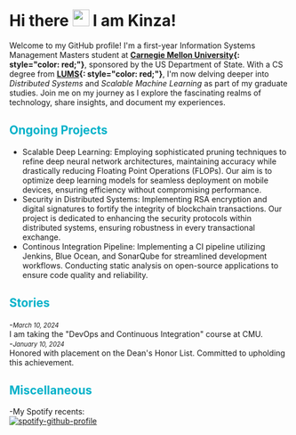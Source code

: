 <!-- ---
# Feel free to add content and custom Front Matter to this file.
# To modify the layout, see https://jekyllrb.com/docs/themes/#overriding-theme-defaults

layout: home
--- -->

# Hi there <img src="https://raw.githubusercontent.com/MartinHeinz/MartinHeinz/master/wave.gif" width="30px" style="background-color: transparent; border: none;"> I am Kinza!

Welcome to my GitHub profile! I'm a first-year Information Systems Management Masters student at **[Carnegie Mellon University](https://www.cmu.edu/){: style="color: red;"}**, sponsored by the US Department of State. With a CS degree from **[LUMS](https://www.lums.edu.pk/){: style="color: red;"}**, I'm now delving deeper into *Distributed Systems* and *Scalable Machine Learning* as part of my graduate studies. Join me on my journey as I explore the fascinating realms of technology, share insights, and document my experiences. 

## <span style="color: #00b1c9;">Ongoing Projects</span>
- Scalable Deep Learning: Employing sophisticated pruning techniques to refine deep neural network architectures, maintaining accuracy while drastically reducing Floating Point Operations (FLOPs). Our aim is to optimize deep learning models for seamless deployment on mobile devices, ensuring efficiency without compromising performance.
- Security in Distributed Systems: Implementing RSA encryption and digital signatures to fortify the integrity of blockchain transactions. Our project is dedicated to enhancing the security protocols within distributed systems, ensuring robustness in every transactional exchange.
- Continous Integration Pipeline: Implementing a CI pipeline utilizing Jenkins, Blue Ocean, and SonarQube for streamlined development workflows. Conducting static analysis on open-source applications to ensure code quality and reliability.


## <span style="color: #00b1c9;">Stories</span>
-<span style="font-size: 0.8em; font-style: italic;">March 10, 2024</span><br>
I am taking the "DevOps and Continuous Integration" course at CMU.<br>
-<span style="font-size: 0.8em; font-style: italic;">January 10, 2024</span><br>
Honored with placement on the Dean's Honor List. Committed to upholding this achievement.<br>

## <span style="color: #00b1c9;">Miscellaneous</span>
-My Spotify recents:<br>
[![spotify-github-profile](https://spotify-github-profile.vercel.app/api/view?uid=31v33biphanpghxmlwwpweb7aidy&cover_image=true&theme=default&show_offline=false&background_color=000000&interchange=false&bar_color=00b1c9&bar_color_cover=false)](https://spotify-github-profile.vercel.app/api/view?uid=31v33biphanpghxmlwwpweb7aidy&redirect=true)
